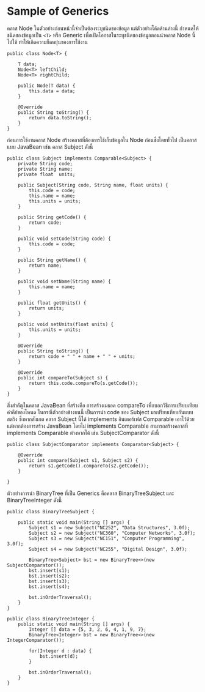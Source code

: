 # Sample of Generics

คลาส Node ในตัวอย่างก่อนหน้านี้จำเป็นต้องระบุชนิดของข้อมูล แต่ตัวอย่างโค้ดด้านล่างนี้ กำหนดให้ชนิดของข้อมูลเป็น ```<T>``` หรือ Generic เพื่อเปิดโอกาสในระบุชนิดของข้อมูลตอนนำคลาส Node นี้ไปใช้ ทำให้เกิดความยืดหยุ่นของการใช้งาน

```
public class Node<T> {

    T data;  
    Node<T> leftChild;
    Node<T> rightChild;
      
    public Node(T data) {
        this.data = data;
    }
       
    @Override
    public String toString() {
        return data.toString();
    }
}
```

ก่อนการใช้งานคลาส Node สร้างคลาสที่ต้องการใช้เก็บข้อมูลใน Node ก่อนซึ่งโดยทั่วไป เป็นคลาสแบบ JavaBean เช่น คลาส Subject ดังนี้

```
public class Subject implements Comparable<Subject> {
    private String code;
    private String name;
    private float  units;
    
    public Subject(String code, String name, float units) {
        this.code = code;
        this.name = name;
        this.units = units;
    }

    public String getCode() {
        return code;
    }

    public void setCode(String code) {
        this.code = code;
    }

    public String getName() {
        return name;
    }

    public void setName(String name) {
        this.name = name;
    }

    public float getUnits() {
        return units;
    }

    public void setUnits(float units) {
        this.units = units;
    }
    
    @Override
    public String toString() {
        return code + " " + name + " " + units;
    }

    @Override
    public int compareTo(Subject s) {
        return this.code.compareTo(s.getCode());
    }   
}
```

สิ่งสำคัญในคลาส JavaBean ที่สร้างคือ การสร้างเมธอด compareTo เพื่อบอกวิธีการเปรียบเทียบค่าคีย์ของโหนด ในกรณีตัวอย่างข้างบนนี้ เป็นการนำ code ของ Subject มาเปรียบเทียบกันแบบสตริง ซึ่งหากสังเกต คลาส Subject นี้ได้ implements อินเตอร์เฟส Comparable เอาไว้ด้วย แต่หากต้องการสร้าง JavaBean โดยไม่ implements Comparable สามารถสร้างคลาสที่ implements Comparable ต่างหากได้ เช่น SubjectComparator ดังนี้

```
public class SubjectComparator implements Comparator<Subject> {

    @Override
    public int compare(Subject s1, Subject s2) {
        return s1.getCode().compareTo(s2.getCode());
    }
    
}
```
ตัวอย่างการนำ BinaryTree ที่เป็น Generics คือคลาส BinaryTreeSubject และ BinaryTreeInteger ดังนี้

```
public class BinaryTreeSubject {
    
    public static void main(String [] args) {
        Subject s1 = new Subject("NC252", "Data Structures", 3.0f);
        Subject s2 = new Subject("NC360", "Computer Networks", 3.0f);
        Subject s3 = new Subject("NC151", "Computer Programming", 3.0f);
        Subject s4 = new Subject("NC255", "Digital Design", 3.0f);
    
        BinaryTree<Subject> bst = new BinaryTree<>(new SubjectComparator());
        bst.insert(s1);
        bst.insert(s2);
        bst.insert(s3);
        bst.insert(s4);
        
        bst.inOrderTraversal();
    }
}
```

```
public class BinaryTreeInteger {
    public static void main(String [] args) {
        Integer [] data = {5, 3, 2, 6, 4, 1, 9, 7};
        BinaryTree<Integer> bst = new BinaryTree<>(new IntegerComparator());
        
        for(Integer d : data) {
            bst.insert(d);
        }
        
        bst.inOrderTraversal();
    }
}
```
